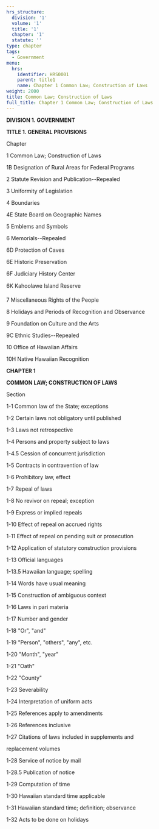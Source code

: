 ```yaml
---
hrs_structure:
  division: '1'
  volume: '1'
  title: '1'
  chapter: '1'
  statute: ''
type: chapter
tags:
  - Government
menu:
  hrs:
    identifier: HRS0001
    parent: title1
    name: Chapter 1 Common Law; Construction of Laws
weight: 2000
title: Common Law; Construction of Laws
full_title: Chapter 1 Common Law; Construction of Laws
---
```

**DIVISION 1\. GOVERNMENT**

**TITLE 1\. GENERAL PROVISIONS**

Chapter

1 Common Law; Construction of Laws

1B Designation of Rural Areas for Federal Programs

2 Statute Revision and Publication--Repealed

3 Uniformity of Legislation

4 Boundaries

4E State Board on Geographic Names

5 Emblems and Symbols

6 Memorials--Repealed

6D Protection of Caves

6E Historic Preservation

6F Judiciary History Center

6K Kahoolawe Island Reserve

7 Miscellaneous Rights of the People

8 Holidays and Periods of Recognition and Observance

9 Foundation on Culture and the Arts

9C Ethnic Studies--Repealed

10 Office of Hawaiian Affairs

10H Native Hawaiian Recognition

**CHAPTER 1**

**COMMON LAW; CONSTRUCTION OF LAWS**

Section

1-1 Common law of the State; exceptions

1-2 Certain laws not obligatory until published

1-3 Laws not retrospective

1-4 Persons and property subject to laws

1-4.5 Cession of concurrent jurisdiction

1-5 Contracts in contravention of law

1-6 Prohibitory law, effect

1-7 Repeal of laws

1-8 No revivor on repeal; exception

1-9 Express or implied repeals

1-10 Effect of repeal on accrued rights

1-11 Effect of repeal on pending suit or prosecution

1-12 Application of statutory construction provisions

1-13 Official languages

1-13.5 Hawaiian language; spelling

1-14 Words have usual meaning

1-15 Construction of ambiguous context

1-16 Laws in pari materia

1-17 Number and gender

1-18 "Or", "and"

1-19 "Person", "others", "any", etc.

1-20 "Month", "year"

1-21 "Oath"

1-22 "County"

1-23 Severability

1-24 Interpretation of uniform acts

1-25 References apply to amendments

1-26 References inclusive

1-27 Citations of laws included in supplements and

replacement volumes

1-28 Service of notice by mail

1-28.5 Publication of notice

1-29 Computation of time

1-30 Hawaiian standard time applicable

1-31 Hawaiian standard time; definition; observance

1-32 Acts to be done on holidays